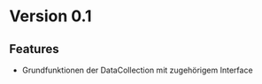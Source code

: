Version 0.1
==============================
Features
---------------
 - Grundfunktionen der DataCollection mit zugehörigem Interface
